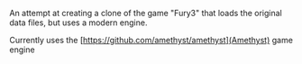 An attempt at creating a clone of the game "Fury3" that loads the original data files, but uses a modern engine.

Currently uses the [https://github.com/amethyst/amethyst](Amethyst) game engine
